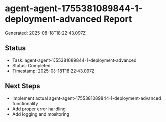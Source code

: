 # agent-agent-1755381089844-1-deployment-advanced Report

Generated: 2025-08-18T18:22:43.097Z

## Status
- Task: agent-agent-1755381089844-1-deployment-advanced
- Status: Completed
- Timestamp: 2025-08-18T18:22:43.097Z

## Next Steps
- Implement actual agent-agent-1755381089844-1-deployment-advanced functionality
- Add proper error handling
- Add logging and monitoring
